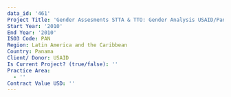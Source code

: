 ```yaml
---
data_id: '461'
Project Title: 'Gender Assesments STTA & TTO: Gender Analysis USAID/Panama   (TDY 90)'
Start Year: '2010'
End Year: '2010'
ISO3 Code: PAN
Region: Latin America and the Caribbean
Country: Panama
Client/ Donor: USAID
Is Current Project? (true/false): ''
Practice Area:
  - ''
Contract Value USD: ''
---
```

